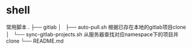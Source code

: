 # shell
常用脚本
.
├── gitlab
│   ├── auto-pull.sh    根据已存在本地的gitlab项目clone
│   └── sync-gitlab-projects.sh    从服务器查找对应namespace下的项目并clone
└── README.md

